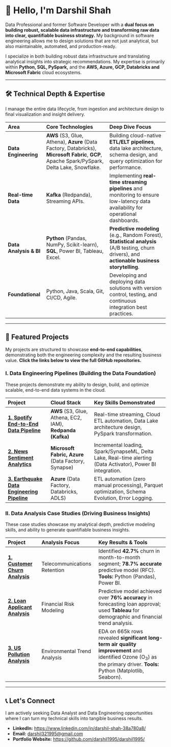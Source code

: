 # 👋 Hello, I'm Darshil Shah

Data Professional and former Software Developer with a **dual focus on building robust, scalable data infrastructure and transforming raw data into clear, quantifiable business strategy.** My background in software engineering allows me to design solutions that are not just analytical, but also maintainable, automated, and production-ready.

I specialize in both building robust data infrastructure and translating analytical insights into strategic recommendations. My expertise is primarily within **Python, SQL, PySpark,** and the **AWS, Azure, GCP, Databricks and Microsoft Fabric** cloud ecosystems.

---

## 🛠️ Technical Depth & Expertise

I manage the entire data lifecycle, from ingestion and architecture design to final visualization and insight delivery.

| Area | Core Technologies | Deep Dive Focus |
| :--- | :--- | :--- |
| **Data Engineering** | **AWS** (S3, Glue, Athena), **Azure** (Data Factory, Databricks), **Microsoft Fabric**, **GCP**, Apache Spark/PySpark, Delta Lake, Snowflake. | Building cloud-native **ETL/ELT pipelines**, data lake architecture, schema design, and query optimization for performance. |
| **Real-time Data** | **Kafka** (Redpanda), Streaming APIs. | Implementing **real-time streaming pipelines** and monitoring to ensure low-latency data availability for operational dashboards. |
| **Data Analysis & BI** | **Python** (Pandas, NumPy, Scikit-learn), **SQL**, Power BI, Tableau, Excel. | **Predictive modeling** (e.g., Random Forest), **Statistical analysis** (A/B testing, churn drivers), and **actionable business storytelling**. |
| **Foundational** | Python, Java, Scala, Git, CI/CD, Agile. | Developing and deploying data solutions with version control, testing, and continuous integration best practices. |

---

## 📁 Featured Projects

My projects are structured to showcase **end-to-end capabilities**, demonstrating both the engineering complexity and the resulting business value. **Click the links below to view the full GitHub repositories.**

### I. Data Engineering Pipelines (Building the Data Foundation)

These projects demonstrate my ability to design, build, and optimize scalable, end-to-end data systems in the cloud.

| Project | Cloud Stack | Key Skills Demonstrated |
| :--- | :--- | :--- |
| **[1. Spotify End-to-End Data Pipeline](https://github.com/darshil1995/Spotify-Analysis-AWS-)** | **AWS** (S3, Glue, Athena, EC2, IAM), **Redpanda (Kafka)** | Real-time streaming, Cloud ETL automation, Data Lake architecture design, PySpark transformation. |
| **[2. News Sentiment Analytics](https://github.com/darshil1995/News-Analysis-Fabric)** | **Microsoft Fabric, Azure** (Data Factory, Synapse) | Incremental loading, Spark/SynapseML, Delta Lake, Real-time alerting (Data Activator), Power BI integration. |
| **[3. Earthquake Data Engineering Pipeline](https://github.com/darshil1995/Earthquake-Pipeline)** | **Azure** (Data Factory, Databricks, ADLS) | ETL automation (zero manual processing), Parquet optimization, Schema Evolution, Error Logging. |

### II. Data Analysis Case Studies (Driving Business Insights)

These case studies showcase my analytical depth, predictive modeling skills, and ability to generate quantifiable business insights.

| Project | Analysis Focus | Key Results & Tools |
| :--- | :--- | :--- |
| **[1. Customer Churn Analysis](https://github.com/darshil1995/CustomerChurnAnalysis)** | Telecommunications Retention | Identified **42.7%** churn in month-to-month segment; **78.7% accurate** predictive model (RFC). **Tools:** Python (Pandas), Power BI. |
| **[2. Loan Applicant Analysis](https://github.com/darshil1995/Loan-Application-Analysis)** | Financial Risk Modeling | Predictive model achieved over **76% accuracy** in forecasting loan approval; used **Tableau** for demographic and financial trend analysis. |
| **[3. US Pollution Analysis](https://github.com/darshil1995/US-Pollution-Analysis)** | Environmental Trend Analysis | EDA on 665k rows revealed **significant long-term air quality improvement** and identified Ozone ($\text{O}_3$) as the primary driver. **Tools:** Python (Matplotlib, Seaborn). |

---

## 📞 Let's Connect

I am actively seeking Data Analyst and Data Engineering opportunities where I can turn my technical skills into tangible business results.

* **LinkedIn:** https://www.linkedin.com/in/darshil-shah-38a780a8/
* **Email:** darshil321995@gmail.com
* **Portfolio Website:** https://github.com/darshil1995/darshil1995/
